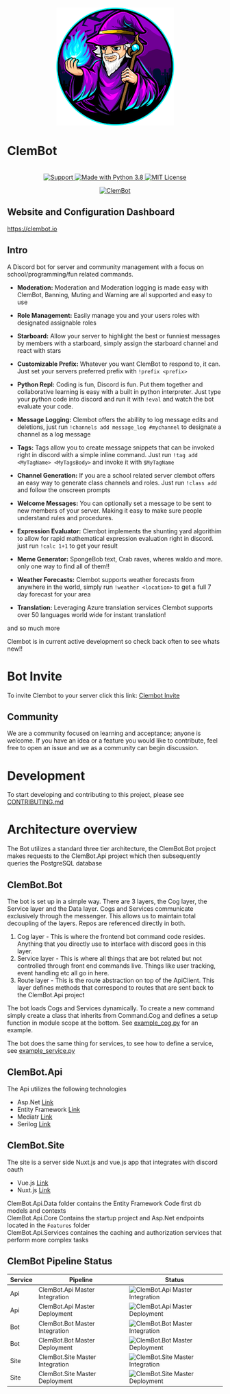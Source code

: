 <p align="center">
  <img src="Branding/ClemBot.png" width="275" height= "275">
</p>

# ClemBot 

<p align="center">
  <br>
  <a href="https://discord.gg/QNRbC6k">
    <img src="https://img.shields.io/discord/515071617815019520.svg?label=Discord&logo=Discord&colorB=7289da&style=for-the-badge" alt="Support">

  <a href="https://www.python.org/downloads/">
    <img src="https://img.shields.io/badge/Made%20With-Python%203.8-blue.svg?style=for-the-badge&logo=Python" alt="Made with Python 3.8">
  </a>
  <a href="https://github.com/ClemsonCPSC-Discord/ClemBot/blob/master/LICENSE">
    <img src="https://img.shields.io/badge/license-mit-e74c3c.svg?style=for-the-badge&logo=appveyor" alt="MIT License">
  </a>
  </br>
</p>

<p align="center">
  </a>
    <a href="https://top.gg/bot/710672266245177365">
    <img src="https://top.gg/api/widget/710672266245177365.svg" alt="ClemBot" />
  </a>
</p>
 
 ## Website and Configuration Dashboard
 https://clembot.io
 
 ## Intro
A Discord bot for server and community management with a focus on school/programming/fun related commands. 
   - <b>Moderation:</b>  Moderation and Moderation logging is made easy with ClemBot, Banning, Muting and Warning are all supported and easy to use

   - <b>Role Management:</b> Easily manage you and your users roles with designated assignable roles
   
   - <b>Starboard:</b> Allow your server to highlight the best or funniest messages by members with a starboard, simply assign the starboard channel and react with stars

   - <b>Customizable Prefix:</b> Whatever you want ClemBot to respond to, it can. Just set your servers preferred prefix with  `!prefix <prefix>`
    
   - <b>Python Repl:</b> Coding is fun, Discord is fun. Put them together and collaborative learning is easy with a built in python interpreter. Just type your python code into discord and run it with `!eval` and watch the bot evaluate your code.
    
   - <b>Message Logging:</b> Clembot offers the abillity to log message edits and deletions, just run `!channels add message_log #mychannel` to designate a channel as a log message
   
   - <b>Tags:</b> Tags allow you to create message snippets that can be invoked right in discord with a simple inline command. Just run `!tag add  <MyTagName> <MyTagsBody>` and invoke it with `$MyTagName`
   
   - <b>Channel Generation:</b>  If you are a school related server clembot offers an easy way to generate class channels and roles. Just run `!class add` and follow the onscreen prompts
   
   - <b>Welcome Messages:</b>  You can optionally set a message to be sent to new members of your server. Making it easy to make sure people understand rules and procedures.
   
   - <b>Expression Evaluator:</b>  Clembot implements the shunting yard algorithim to allow for rapid mathematical expression evaluation right in discord. just run `!calc 1+1` to get your result
   
   - <b>Meme Generator:</b>  SpongeBob text, Crab raves, wheres waldo and more. only one way to find all of them!!
   
   - <b>Weather Forecasts:</b> Clembot supports weather forecasts from anywhere in the world, simply run `!weather <location>` to get a full 7 day forecast for your area
  
   - <b>Translation:</b> Leveraging Azure translation services Clembot supports over 50 languages world wide for instant translation!
     
   and so much more
   
   Clembot is in current active development so check back often to see whats new!!

# Bot Invite
To invite Clembot to your server click this link: [Clembot Invite](https://discord.com/api/oauth2/authorize?client_id=710672266245177365&permissions=398828104950&scope=bot)

## Community
We are a community focused on learning and acceptance; anyone is welcome. If you have an idea or a feature you would like to contribute, feel free to open an issue and we as a community can begin discussion. 

# Development
To start developing and contributing to this project, please see [CONTRIBUTING.md](CONTRIBUTING.md)

# Architecture overview

The Bot utilizes a standard three tier architecture, the ClemBot.Bot project makes requests to the ClemBot.Api project which then subsequently queries the PostgreSQL database

## ClemBot.Bot
The bot is set up in a simple way. There are 3 layers, the Cog layer, the Service layer and the Data layer. Cogs and Services communicate exclusively through the messenger. This allows us to maintain total decoupling of the layers. Repos are referenced directly in both.

1. Cog layer - This is where the frontend bot command code resides. Anything that you directly use to interface with discord goes in this layer.
2. Service layer - This is where all things that are bot related but not controlled through front end commands live. Things like user tracking, event handling etc all go in here.
3. Route layer - This is the route abstraction on top of the ApiClient. This layer defines methods that correspond to routes that are sent back to the ClemBot.Api project

The bot loads Cogs and Services dynamically. To create a new command simply create a class that inherits from Command.Cog and defines a setup function in module scope at the bottom. See [example_cog.py](https://github.com/ClemsonCPSC-Discord/ClemBot/blob/master/bot/cogs/example_cog.py) for an example. 

The bot does the same thing for services, to see how to define a service, see [example_service.py](https://github.com/ClemsonCPSC-Discord/ClemBot/blob/master/bot/services/example_service.py)

## ClemBot.Api
The Api utilizes the following technologies
* Asp.Net [Link](https://dotnet.microsoft.com/apps/aspnet)
* Entity Framework [Link](https://docs.microsoft.com/en-us/ef/)
* Mediatr [Link](https://github.com/jbogard/MediatR)
* Serilog [Link](https://serilog.net/)

## ClemBot.Site
The site is a server side Nuxt.js and vue.js app that integrates with discord oauth
* Vue.js [Link](https://vuejs.org/)
* Nuxt.js [Link](https://nuxtjs.org/)

ClemBot.Api.Data folder contains the Entity Framework Code first db models and contexts
</br>
ClemBot.Api.Core Contains the startup project and Asp.Net endpoints located in the `Features` folder
</br>
ClemBot.Api.Services containes the caching and authorization services that perform more complex tasks

## ClemBot Pipeline Status

|Service|Pipeline|Status|
|-------|--------|------|
|Api|ClemBot.Api Master Integration|![ClemBot.Api Master Integration](https://github.com/ClemBotProject/ClemBot/actions/workflows/ClemBot.Api-Integration.yml/badge.svg?branch=master)|
|Api|ClemBot.Api Master Deployment|![ClemBot.Api Master Deployment](https://github.com/ClemBotProject/ClemBot/actions/workflows/ClemBot.Api-Deployment.yml/badge.svg?branch=master)|
|Bot|ClemBot.Bot Master Integration|![ClemBot.Bot Master Integration](https://github.com/ClemBotProject/ClemBot/actions/workflows/ClemBot.Bot-Integration.yml/badge.svg?branch=master)|
|Bot|ClemBot.Bot Master Deployment|![ClemBot.Bot Master Deployment](https://github.com/ClemBotProject/ClemBot/actions/workflows/ClemBot.Bot-Deployment.yml/badge.svg?branch=master)|
|Site|ClemBot.Site Master Integration|![ClemBot.Site Master Integration](https://github.com/ClemBotProject/ClemBot/actions/workflows/ClemBot.Site-Integration.yml.yml/badge.svg?branch=master)|
|Site|ClemBot.Site Master Deployment|![ClemBot.Site Master Deployment](https://github.com/ClemBotProject/ClemBot/actions/workflows/ClemBot.Site-Deployment.yml/badge.svg?branch=master)|

